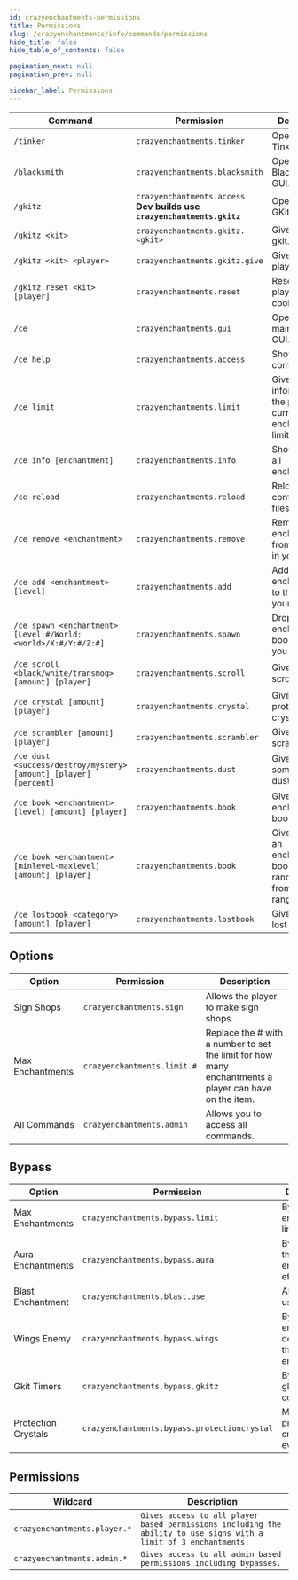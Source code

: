 ```yaml
---
id: crazyenchantments-permissions
title: Permissions
slug: /crazyenchantments/info/commands/permissions
hide_title: false
hide_table_of_contents: false

pagination_next: null
pagination_prev: null

sidebar_label: Permissions
---
```

Command|Permission|Description
---|---|---
`/tinker`|`crazyenchantments.tinker`|Opens up the Tinkerer GUI.
`/blacksmith`|`crazyenchantments.blacksmith`|Opens up the Black Smith GUI.
`/gkitz`|`crazyenchantments.access` **Dev builds use `crazyenchantments.gkitz`**|Open the GKitz GUI.
`/gkitz <kit>`|`crazyenchantments.gkitz.<gkit>`|Gives you a gkit.
`/gkitz <kit> <player>`|`crazyenchantments.gkitz.give`|Gives another player a gkit.
`/gkitz reset <kit> [player]`|`crazyenchantments.reset`|Reset a players gkit cooldown.
`/ce`|`crazyenchantments.gui`|Opens the main menu GUI.
`/ce help`|`crazyenchantments.access`|Shows all CE commands.
`/ce limit`|`crazyenchantments.limit`|Gives information on the players current enchantment limit.
`/ce info [enchantment]`|`crazyenchantments.info`|Shows info on all enchantments.
`/ce reload`|`crazyenchantments.reload`|Reloads all the configuration files.
`/ce remove <enchantment>`|`crazyenchantments.remove`|Removes an enchantment from the item in your hand.
`/ce add <enchantment> [level]`|`crazyenchantments.add`|Adds an enchantment to the item in your hand.
`/ce spawn <enchantment> [Level:#/World:<world>/X:#/Y:#/Z:#]`|`crazyenchantments.spawn`|Drops an enchantment book where you tell it to.
`/ce scroll <black/white/transmog> [amount] [player]`|`crazyenchantments.scroll`|Give a player scrolls.
`/ce crystal [amount] [player]`|`crazyenchantments.crystal`|Give a player protection crystals.
`/ce scrambler [amount] [player]`|`crazyenchantments.scrambler`|Give a player scramblers.
`/ce dust <success/destroy/mystery> [amount] [player] [percent]`|`crazyenchantments.dust`|Give a player a some magical dust.
`/ce book <enchantment> [level] [amount] [player]`|`crazyenchantments.book`|Give a player enchantment books.
`/ce book <enchantment> [minlevel-maxlevel] [amount] [player]`|`crazyenchantments.book`|Gives a player an enchantment book with a random level from a set range.
`/ce lostbook <category> [amount] [player]`|`crazyenchantments.lostbook`|Give a player lost books.

## Options
| Option           | Permission                  | Description                                                                                           |
|------------------|-----------------------------|-------------------------------------------------------------------------------------------------------|
| Sign Shops       | `crazyenchantments.sign`    | Allows the player to make sign shops.                                                                 |
| Max Enchantments | `crazyenchantments.limit.#` | Replace the # with a number to set the limit for how many enchantments a player can have on the item. |
| All Commands     | `crazyenchantments.admin`   | Allows you to access all commands.                                                                    |

## Bypass
| Option              | Permission                                   | Description                                           |
|---------------------|----------------------------------------------|-------------------------------------------------------|
| Max Enchantments    | `crazyenchantments.bypass.limit`             | Bypasses the enchantment limit.                       |
| Aura Enchantments   | `crazyenchantments.bypass.aura`              | Bypass all the aura enchantment effects.              |
| Blast Enchantment   | `crazyenchantments.blast.use`                | Allows you to use Blast.                              |
| Wings Enemy         | `crazyenchantments.bypass.wings`             | Bypass the enemy detection for the wings enchantment. |
| Gkit Timers         | `crazyenchantments.bypass.gkitz`             | Bypass the gkit cooldowns.                            |
| Protection Crystals | `crazyenchantments.bypass.protectioncrystal` | Make protection crystals work every time.             |

## Permissions
| Wildcard                     | Description                                                                                                       |
|------------------------------|-------------------------------------------------------------------------------------------------------------------|
| `crazyenchantments.player.*` | `Gives access to all player based permissions including the ability to use signs with a limit of 3 enchantments.` |
| `crazyenchantments.admin.*`  | `Gives access to all admin based permissions including bypasses.`                                                 |
